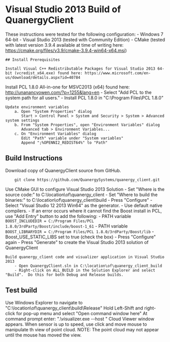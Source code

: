 # Visual Studio 2013 Build of QuanergyClient

These instructions were tested for the following configuration:
    - Windows 7 64-bit
    - Visual Studio 2013 (tested with Community Edition)
    - CMake (tested with latest version 3.9.4 available at time of writing here: https://cmake.org/files/v3.9/cmake-3.9.4-win64-x64.msi)

```
## Install Prerequisites

Install Visual C++ Redistributable Packages for Visual Studio 2013 64-bit (vcredist_x64.exe) found here: https://www.microsoft.com/en-us/download/details.aspx?id=40784

```
Install PCL 1.8.0 All-in-one for MSVC2013 (x64) found here: http://unanancyowen.com/?p=1255&lang=en
    - Select "Add PCL to the system path for all users."
    - Install PCL 1.8.0 in "C:\Program Files\PCL 1.8.0" 

```
Update environment variables
    a. Open "System Properties" dialog
       Start > Control Panel > System and Security > System > Advanced system settings
    b. From "System Properties", open "Environment Variables" dialog
       Advanced tab > Environment Variables...
    c. On "Environment Variables" dialog
       Edit "Path" variable under "System variables"
       Append ";%OPENNI2_REDIST64%" to "Path"
```
## Build Instructions
Download copy of QuanergyClient source from GitHub.

```
    git clone https://github.com/QuanergySystems/quanergy_client.git
```

Use CMake GUI to configure Visual Studio 2013 Solution
    - Set "Where is the source code:" to C:\location\of\quanergy_client
    - Set "Where to build the binaries:" to C:\location\of\quanergy_client\build
    - Press "Configure" 
      - Select "Visual Studio 12 2013 Win64" as the generator.
      - Use default native compilers.
      - If an error occurs where it cannot find the Boost install in PCL, use "Add Entry" button to add the following:
        - PATH variable `BOOST_INCLUDEDIR = C:/Program Files/PCL 1.8.0/3rdParty/Boost/include/boost-1_61`
        - PATH variable `BOOST_LIBRARYDIR = C:/Program Files/PCL 1.8.0/3rdParty/Boost/lib`
        - Boost_USE_STATIC_LIBS set to true (check the box)
        - Press "Configure" again
    - Press "Generate" to create the Visual Studio 2013 solution of QuanergyClient
```
Build quanergy_client code and visualizer application in Visual Studio 2013
    - Open QuanergyClient.sln in C:\location\of\quanergy_client_build
    - Right-click on ALL_BUILD in the Solution Explorer and select "Build".  Do this for both Debug and Release builds.
```
## Test build
   Use Windows Explorer to navigate to "C:\location\of\quanergy_client\build\Release"
   Hold Left-Shift and right-click for pop-up menu and select "Open command window here"
   At command prompt enter:
   ".\visualizer.exe --host <IP Address of Sensor>"
   Cloud Viewer window appears.  When sensor is up to speed, use click and move mouse to manipulate th view of point cloud.
   NOTE: The point cloud may not appear until the mouse has moved the view.

